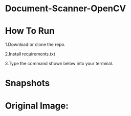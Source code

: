 # Document-Scanner-OpenCV

# How To Run

1.Download or clone the repo.

2.Install requirements.txt

3.Type the command shown below into your terminal.

# Snapshots

# Original Image:

